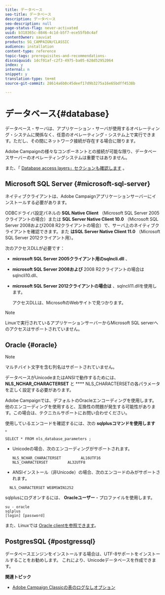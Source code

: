 ```yaml
---
title: データベース
seo-title: データベース
description: データベース
seo-description: null
page-status-flag: never-activated
uuid: b318365c-8846-4c1d-b5f7-ece55fb8c4af
contentOwner: sauviat
products: SG_CAMPAIGN/CLASSIC
audience: installation
content-type: reference
topic-tags: prerequisites-and-recommendations-
discoiquuid: 1dcf01af-c2f3-4975-ba05-628d52952064
index: y
internal: n
snippet: y
translation-type: tm+mt
source-git-commit: 28614a6b0c45deef17d9b3275a16e65bdff4538b

---
```



# データベース{#database}

データベース・サーバは、アプリケーション・サーバが使用するオペレーティング・システムに関係なく、任意のオペレーティング・システム上で実行できます。ただし、その間にネットワーク接続が存在する場合に限ります。

Adobe Campaignの様々なコンポーネントとの接続が可能な限り、データベースサーバーのオペレーティングシステムは重要ではありません。

また、「 [Database access layers」セクションも確認します](../../installation/using/prerequisites-of-campaign-installation-in-linux.md#database-access-layers) 。

## Microsoft SQL Server {#microsoft-sql-server}

ネイティブクライアントは、Adobe Campaignアプリケーションサーバーにインストールする必要があります。

ODBCドライバ設定パネルの **SQL Native Client** （Microsoft SQL Server 2005クライアントの場合）または **SQL Server Native Client 10.0** （Microsoft SQL Server 2008および2008 R2クライアントの場合）で、サーバ上のネイティブクライアントを確認できます。また **はSQL Server Native Client 11.0** （Microsoft SQL Server 2012クライアント用）。

次のアクセスDLLが必要です：

* **microsoft SQL Server 2005クライアント用のsqlncli.dll** 、
* **microsoft SQL Server 2008および** 2008 R2クライアントの場合はsqlncli10.dll、
* **microsoft SQL Server 2012クライアントの場合は** 、sqlncli11.dllを使用します。

   アクセスDLLは、MicrosoftのWebサイトで見つかります。

>[!NOTE]
>
>Linuxで実行されているアプリケーションサーバーからMicrosoft SQL serverへのアクセスはサポートされていません。

## Oracle {#oracle}

>[!NOTE]
>
>マルチバイト文字を含む列名はサポートされていません。

データベースがUnicodeまたはANSIで動作するためには、 **NLS_NCHAR_CHARACTERSET** と **** NLS_CHARACTERSETの各パラメータを正しく設定する必要があります。

Adobe Campaignでは、デフォルトのOracleエンコーディングを使用します。 他のエンコーディングを使用すると、互換性の問題が発生する可能性があります。この場合は、テクニカルサポートにお問い合わせください。

使用しているエンコードを確認するには、次の **sqlplusコマンドを使用します** 。

```
SELECT * FROM nls_database_parameters ;
```

* Unicodeの場合、次のエンコーディングがサポートされます。

   ```
   NLS_NCHAR_CHARACTERSET         AL16UTF16
   NLS_CHARACTERSET         AL32UTF8
   ```

* ANSIインストール（非Unicode）の場合、次のエンコードのみがサポートされます。

```
  NLS_CHARACTERSET WE8MSWIN1252
```

sqlplusにログオンするには、 **Oracleユーザー**・プロファイルを使用します。

```
su - oracle 
sqlplus 
[login] [password]
```

また、Linuxでは [Oracle clientを参照できます](../../installation/using/installing-packages-with-linux.md#oracle-client-in-linux)。

## PostgresSQL {#postgressql}

データベースエンジンをインストールする場合は、UTF-8サポートをインストールすることをお勧めします。 これにより、Unicodeデータベースを作成できます。

**関連トピック**

* [Adobe Campaign Classicの表のログなしオプション](https://helpx.adobe.com/campaign/kb/unlogged-tables-classic.html)